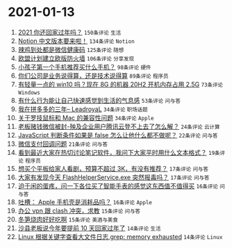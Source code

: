 # 2021-01-13

1. [2021 你还回家过年吗？](https://www.v2ex.com/t/744401) `150条评论` `生活`
1. [Notion 中文版本要来啦！](https://www.v2ex.com/t/744395) `134条评论` `Notion`
1. [辣鸡到处都是微信健康码](https://www.v2ex.com/t/744459) `125条评论` `随想`
1. [欧盟计划建立欧版防火墙](https://www.v2ex.com/t/744499) `106条评论` `分享发现`
1. [小孩子第一个手机推荐买什么手机？](https://www.v2ex.com/t/744518) `98条评论` `硬件`
1. [你们公司是业务说得算，还是技术说得算](https://www.v2ex.com/t/744478) `89条评论` `程序员`
1. [有轻量一点的 win10 吗？现在 8G 的机器 20H2 开机内存占用 2.5G](https://www.v2ex.com/t/744420) `73条评论` `Windows`
1. [有什么行为能让自己快速感觉到生活的气息感](https://www.v2ex.com/t/744509) `53条评论` `问与答`
1. [我在拼多多的三年– LeadroyaL](https://www.v2ex.com/t/744595) `34条评论` `职场话题`
1. [关于罗技鼠标和 Mac 的兼容性问题](https://www.v2ex.com/t/744497) `34条评论` `Apple`
1. [老板赌钱微信被封-殃及企业用户腾讯云登不上去了怎么解？](https://www.v2ex.com/t/744512) `24条评论` `云计算`
1. [JavaScript 判断条件如果是 false 怎么让他什么都不做呢？](https://www.v2ex.com/t/744452) `22条评论` `问与答`
1. [微信支付回调问题](https://www.v2ex.com/t/744479) `21条评论` `问与答`
1. [看到最近大家在热切讨论笔记软件，我问下大家平时用什么文本格式？](https://www.v2ex.com/t/744414) `19条评论` `程序员`
1. [想买个平板给家人看剧，预算不超过 3K，有没有推荐？](https://www.v2ex.com/t/744597) `17条评论` `问与答`
1. [大家有发现今天 FlashHelperService.exe 突然报毒吗？](https://www.v2ex.com/t/744416) `17条评论` `问与答`
1. [迫于闲的蛋疼，问一下各位买了智能手表的感觉这东西值不值得买](https://www.v2ex.com/t/744609) `16条评论` `问与答`
1. [吐槽： Apple 手机壳是消耗品吗？](https://www.v2ex.com/t/744608) `16条评论` `Apple`
1. [办公 vpn 跟 clash 冲突，求教](https://www.v2ex.com/t/744523) `15条评论` `问与答`
1. [冬笋烧肉好好吃啊](https://www.v2ex.com/t/744428) `15条评论` `美酒与美食`
1. [沙县老板说今年要提前 10 天回家过年了](https://www.v2ex.com/t/744621) `14条评论` `生活`
1. [Linux 根据关键字查看大文件日志,grep: memory exhausted](https://www.v2ex.com/t/744616) `14条评论` `Linux`
